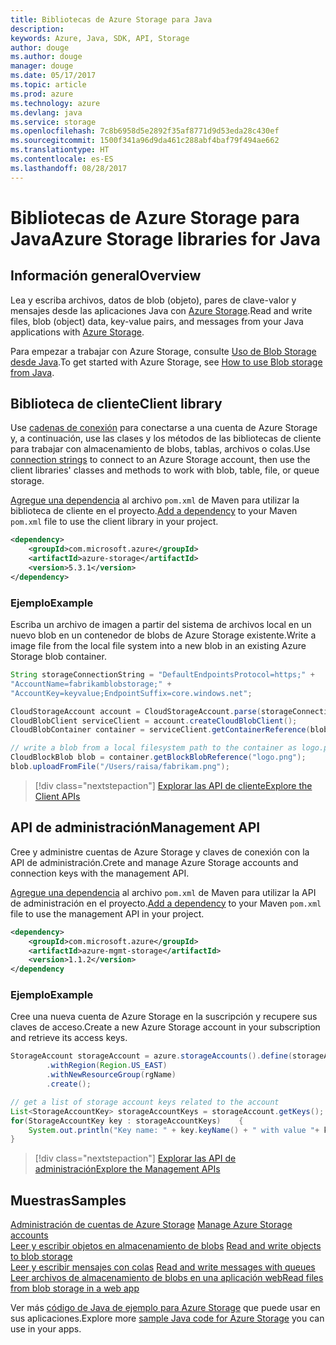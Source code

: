 ```yaml
---
title: Bibliotecas de Azure Storage para Java
description: 
keywords: Azure, Java, SDK, API, Storage
author: douge
ms.author: douge
manager: douge
ms.date: 05/17/2017
ms.topic: article
ms.prod: azure
ms.technology: azure
ms.devlang: java
ms.service: storage
ms.openlocfilehash: 7c8b6958d5e2892f35af8771d9d53eda28c430ef
ms.sourcegitcommit: 1500f341a96d9da461c288abf4baf79f494ae662
ms.translationtype: HT
ms.contentlocale: es-ES
ms.lasthandoff: 08/28/2017
---
```

# <a name="azure-storage-libraries-for-java"></a><span data-ttu-id="3915a-103">Bibliotecas de Azure Storage para Java</span><span class="sxs-lookup"><span data-stu-id="3915a-103">Azure Storage libraries for Java</span></span>

## <a name="overview"></a><span data-ttu-id="3915a-104">Información general</span><span class="sxs-lookup"><span data-stu-id="3915a-104">Overview</span></span>

<span data-ttu-id="3915a-105">Lea y escriba archivos, datos de blob (objeto), pares de clave-valor y mensajes desde las aplicaciones Java con [Azure Storage](/azure/storage/storage-introduction).</span><span class="sxs-lookup"><span data-stu-id="3915a-105">Read and write files, blob (object) data, key-value pairs, and messages from your Java applications with [Azure Storage](/azure/storage/storage-introduction).</span></span>

<span data-ttu-id="3915a-106">Para empezar a trabajar con Azure Storage, consulte [Uso de Blob Storage desde Java](/azure/storage/storage-java-how-to-use-blob-storage).</span><span class="sxs-lookup"><span data-stu-id="3915a-106">To get started with Azure Storage, see [How to use Blob storage from Java](/azure/storage/storage-java-how-to-use-blob-storage).</span></span>

## <a name="client-library"></a><span data-ttu-id="3915a-107">Biblioteca de cliente</span><span class="sxs-lookup"><span data-stu-id="3915a-107">Client library</span></span>

<span data-ttu-id="3915a-108">Use [cadenas de conexión](/azure/storage/storage-create-storage-account#manage-your-storage-account) para conectarse a una cuenta de Azure Storage y, a continuación, use las clases y los métodos de las bibliotecas de cliente para trabajar con almacenamiento de blobs, tablas, archivos o colas.</span><span class="sxs-lookup"><span data-stu-id="3915a-108">Use [connection strings](/azure/storage/storage-create-storage-account#manage-your-storage-account) to connect to an Azure Storage account, then use the client libraries' classes and methods to work with blob, table, file, or queue storage.</span></span> 

<span data-ttu-id="3915a-109">[Agregue una dependencia](https://maven.apache.org/guides/getting-started/index.html#How_do_I_use_external_dependencies) al archivo `pom.xml` de Maven para utilizar la biblioteca de cliente en el proyecto.</span><span class="sxs-lookup"><span data-stu-id="3915a-109">[Add a dependency](https://maven.apache.org/guides/getting-started/index.html#How_do_I_use_external_dependencies) to your Maven `pom.xml` file to use the client library in your project.</span></span>   

```XML
<dependency>
    <groupId>com.microsoft.azure</groupId>
    <artifactId>azure-storage</artifactId>
    <version>5.3.1</version>
</dependency>
```   

### <a name="example"></a><span data-ttu-id="3915a-110">Ejemplo</span><span class="sxs-lookup"><span data-stu-id="3915a-110">Example</span></span>

<span data-ttu-id="3915a-111">Escriba un archivo de imagen a partir del sistema de archivos local en un nuevo blob en un contenedor de blobs de Azure Storage existente.</span><span class="sxs-lookup"><span data-stu-id="3915a-111">Write a image file from the local file system into a new blob in an existing Azure Storage blob container.</span></span>


```java
String storageConnectionString = "DefaultEndpointsProtocol=https;" + 
"AccountName=fabrikamblobstorage;" + 
"AccountKey=keyvalue;EndpointSuffix=core.windows.net";

CloudStorageAccount account = CloudStorageAccount.parse(storageConnectionString);
CloudBlobClient serviceClient = account.createCloudBlobClient();
CloudBlobContainer container = serviceClient.getContainerReference(blobContainer);

// write a blob from a local filesystem path to the container as logo.png
CloudBlockBlob blob = container.getBlockBlobReference("logo.png");
blob.uploadFromFile("/Users/raisa/fabrikam.png");
```

> [!div class="nextstepaction"]
> [<span data-ttu-id="3915a-112">Explorar las API de cliente</span><span class="sxs-lookup"><span data-stu-id="3915a-112">Explore the Client APIs</span></span>](/java/api/overview/azure/storage/clientlibrary)

## <a name="management-api"></a><span data-ttu-id="3915a-113">API de administración</span><span class="sxs-lookup"><span data-stu-id="3915a-113">Management API</span></span>

<span data-ttu-id="3915a-114">Cree y administre cuentas de Azure Storage y claves de conexión con la API de administración.</span><span class="sxs-lookup"><span data-stu-id="3915a-114">Crete and manage Azure Storage accounts and connection keys with the management API.</span></span>

<span data-ttu-id="3915a-115">[Agregue una dependencia](https://maven.apache.org/guides/getting-started/index.html#How_do_I_use_external_dependencies) al archivo `pom.xml` de Maven para utilizar la API de administración en el proyecto.</span><span class="sxs-lookup"><span data-stu-id="3915a-115">[Add a dependency](https://maven.apache.org/guides/getting-started/index.html#How_do_I_use_external_dependencies) to your Maven `pom.xml` file to use the management API in your project.</span></span>  

```XML
<dependency>
    <groupId>com.microsoft.azure</groupId>
    <artifactId>azure-mgmt-storage</artifactId>
    <version>1.1.2</version>
</dependency
```   

### <a name="example"></a><span data-ttu-id="3915a-116">Ejemplo</span><span class="sxs-lookup"><span data-stu-id="3915a-116">Example</span></span>

<span data-ttu-id="3915a-117">Cree una nueva cuenta de Azure Storage en la suscripción y recupere sus claves de acceso.</span><span class="sxs-lookup"><span data-stu-id="3915a-117">Create a new Azure Storage account in your subscription and retrieve its access keys.</span></span>

```java
StorageAccount storageAccount = azure.storageAccounts().define(storageAccountName)
        .withRegion(Region.US_EAST)
        .withNewResourceGroup(rgName)
        .create();

// get a list of storage account keys related to the account
List<StorageAccountKey> storageAccountKeys = storageAccount.getKeys();
for(StorageAccountKey key : storageAccountKeys)    {
    System.out.println("Key name: " + key.keyName() + " with value "+ key.value());
}
```

> [!div class="nextstepaction"]
> [<span data-ttu-id="3915a-118">Explorar las API de administración</span><span class="sxs-lookup"><span data-stu-id="3915a-118">Explore the Management APIs</span></span>](/java/api/overview/azure/storage/managementapi)


## <a name="samples"></a><span data-ttu-id="3915a-119">Muestras</span><span class="sxs-lookup"><span data-stu-id="3915a-119">Samples</span></span>

<span data-ttu-id="3915a-120">[Administración de cuentas de Azure Storage](../docs-ref-conceptual/java-sdk-manage-storage-accounts.md)  </span><span class="sxs-lookup"><span data-stu-id="3915a-120">[Manage Azure Storage accounts](../docs-ref-conceptual/java-sdk-manage-storage-accounts.md)  </span></span>  
<span data-ttu-id="3915a-121">[Leer y escribir objetos en almacenamiento de blobs](https://github.com/Azure-Samples/storage-blob-java-getting-started) </span><span class="sxs-lookup"><span data-stu-id="3915a-121">[Read and write objects to blob storage](https://github.com/Azure-Samples/storage-blob-java-getting-started) </span></span>  
<span data-ttu-id="3915a-122">[Leer y escribir mensajes con colas](https://github.com/Azure-Samples/storage-queue-java-getting-started) </span><span class="sxs-lookup"><span data-stu-id="3915a-122">[Read and write messages with queues](https://github.com/Azure-Samples/storage-queue-java-getting-started) </span></span>  
[<span data-ttu-id="3915a-123">Leer archivos de almacenamiento de blobs en una aplicación web</span><span class="sxs-lookup"><span data-stu-id="3915a-123">Read files from blob storage in a web app</span></span>](https://github.com/Azure-Samples/app-service-java-manage-storage-connections-for-web-apps-on-linux)

<span data-ttu-id="3915a-124">Ver más [código de Java de ejemplo para Azure Storage](https://azure.microsoft.com/resources/samples/?platform=java&term=storage) que puede usar en sus aplicaciones.</span><span class="sxs-lookup"><span data-stu-id="3915a-124">Explore more [sample Java code for Azure Storage](https://azure.microsoft.com/resources/samples/?platform=java&term=storage) you can use in your apps.</span></span>